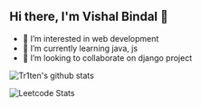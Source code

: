 ## Hi there, I'm Vishal Bindal 👋

- 👀 I’m interested in web development
- 🌱 I’m currently learning java, js
- 💞️ I’m looking to collaborate on django project


![Tr1ten's github stats](https://bad-apple-github-readme.vercel.app/api?show_bg=1&username=vbindal)

![Leetcode Stats](https://leetcard.jacoblin.cool/vbindal027?theme=light)

<!---
vbindal/vbindal is a ✨ special ✨ repository because its `README.md` (this file) appears on your GitHub profile.
You can click the Preview link to take a look at your changes.
![Leetcode Stats](https://leetcard.jacoblin.cool/JacobLinCool)
--->
